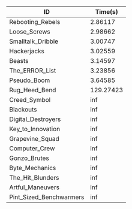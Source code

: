 |ID|Time(s)|
|-|-|
|Rebooting_Rebels|2.86117|
|Loose_Screws|2.98662|
|Smalltalk_Dribble|3.00747|
|Hackerjacks|3.02559|
|Beasts|3.14597|
|The_ERROR_List|3.23856|
|Pseudo_Boom|3.64585|
|Rug_Heed_Bend|129.27423|
|Creed_Symbol|inf|
|Blackouts|inf|
|Digital_Destroyers|inf|
|Key_to_Innovation|inf|
|Grapevine_Squad|inf|
|Computer_Crew|inf|
|Gonzo_Brutes|inf|
|Byte_Mechanics|inf|
|The_Hit_Blunders|inf|
|Artful_Maneuvers|inf|
|Pint_Sized_Benchwarmers|inf|

